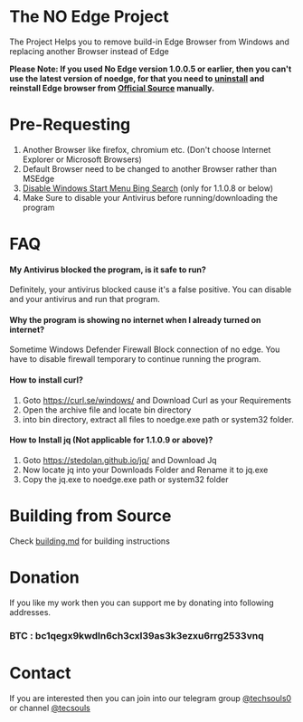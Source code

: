 # The NO Edge Project
The Project Helps you to remove build-in Edge Browser from Windows and replacing another Browser instead of Edge

**Please Note: If you used No Edge version 1.0.0.5 or earlier, then you can't use the latest version of noedge, for that you need to [uninstall](https://www.tomsguide.com/how-to/how-to-uninstall-microsoft-edge) and reinstall Edge browser from [Official Source](https://www.microsoft.com/en-us/edge) manually.**


# Pre-Requesting
1. Another Browser like firefox, chromium etc. (Don't choose Internet Explorer or Microsoft Browsers)
2. Default Browser need to be changed to another Browser rather than MSEdge
3. [Disable Windows Start Menu Bing Search](https://www.howtogeek.com/224159/how-to-disable-bing-in-the-windows-10-start-menu/)  (only for 1.1.0.8 or below)
4. Make Sure to disable your Antivirus before running/downloading the program

# FAQ
#### My Antivirus blocked the program, is it safe to run?
Definitely, your antivirus blocked cause it's a false positive. You can disable and your antivirus and run that program.
#### Why the program is showing no internet when I already turned on internet?
Sometime Windows Defender Firewall Block connection of no edge. You have to disable firewall temporary to continue running the program.
#### How to install curl?
1. Goto https://curl.se/windows/ and Download Curl as your Requirements
2. Open the archive file and locate bin directory
3. into bin directory, extract all files to noedge.exe path or system32 folder.

#### How to Install jq (Not applicable for 1.1.0.9 or above)?
1. Goto https://stedolan.github.io/jq/ and Download Jq
2. Now locate jq into your Downloads Folder and Rename it to jq.exe
3. Copy the jq.exe to noedge.exe path or system32 folder


# Building from Source
Check [building.md](building.md) for building instructions

# Donation
If you like my work then you can support me by donating into following addresses.
### BTC : bc1qegx9kwdln6ch3cxl39as3k3ezxu6rrg2533vnq

# Contact
If you are interested then you can join into our telegram group [@techsouls0](https://t.me/techsouls0) or channel [@tecsouls](https://t.me/tecsouls)
